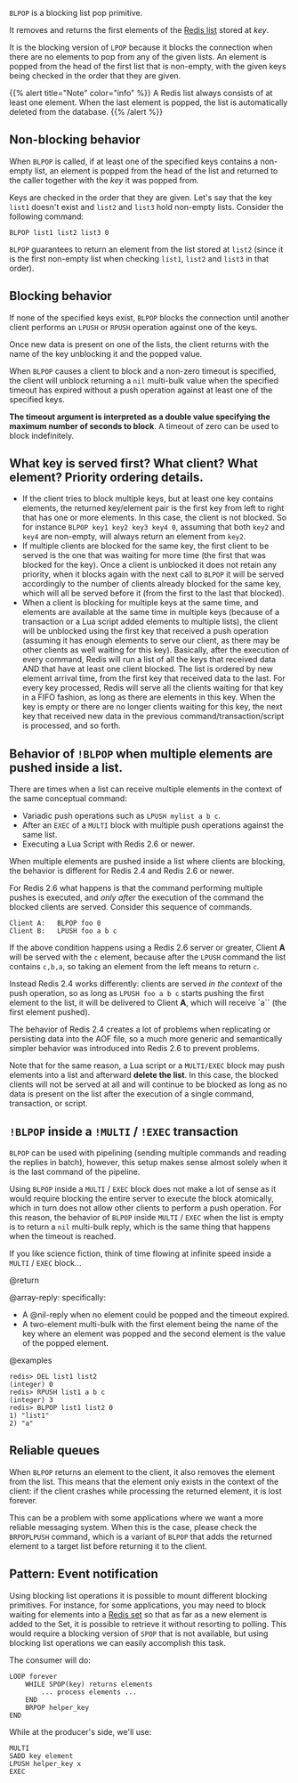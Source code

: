 `BLPOP` is a blocking list pop primitive.

It removes and returns the first elements of the [Redis list](/docs/data-types/lists) stored at _key_.

It is the blocking version of `LPOP` because it blocks the connection when there are no elements to pop from any of the given lists.
An element is popped from the head of the first list that is non-empty, with the given keys being checked in the order that they are given.

{{% alert title="Note" color="info" %}}
A Redis list always consists of at least one element.
When the last element is popped, the list is automatically deleted from the database.
{{% /alert %}}

## Non-blocking behavior

When `BLPOP` is called, if at least one of the specified keys contains a
non-empty list, an element is popped from the head of the list and returned to
the caller together with the _key_ it was popped from.

Keys are checked in the order that they are given.
Let's say that the key `list1` doesn't exist and `list2` and `list3` hold
non-empty lists.
Consider the following command:

```
BLPOP list1 list2 list3 0
```

`BLPOP` guarantees to return an element from the list stored at `list2` (since
it is the first non-empty list when checking `list1`, `list2` and `list3` in
that order).

## Blocking behavior

If none of the specified keys exist, `BLPOP` blocks the connection until another
client performs an `LPUSH` or `RPUSH` operation against one of the keys.

Once new data is present on one of the lists, the client returns with the name
of the key unblocking it and the popped value.

When `BLPOP` causes a client to block and a non-zero timeout is specified,
the client will unblock returning a `nil` multi-bulk value when the specified
timeout has expired without a push operation against at least one of the
specified keys.

**The timeout argument is interpreted as a double value specifying the maximum number of seconds to block**. A timeout of zero can be used to block indefinitely.

## What key is served first? What client? What element? Priority ordering details.

* If the client tries to block multiple keys, but at least one key contains elements, the returned key/element pair is the first key from left to right that has one or more elements. In this case, the client is not blocked. So for instance `BLPOP key1 key2 key3 key4 0`, assuming that both `key2` and `key4` are non-empty, will always return an element from `key2`.
* If multiple clients are blocked for the same key, the first client to be served is the one that was waiting for more time (the first that was blocked for the key). Once a client is unblocked it does not retain any priority, when it blocks again with the next call to `BLPOP` it will be served accordingly to the number of clients already blocked for the same key, which will all be served before it (from the first to the last that blocked).
* When a client is blocking for multiple keys at the same time, and elements are available at the same time in multiple keys (because of a transaction or a Lua script added elements to multiple lists), the client will be unblocked using the first key that received a push operation (assuming it has enough elements to serve our client, as there may be other clients as well waiting for this key). Basically, after the execution of every command, Redis will run a list of all the keys that received data AND that have at least one client blocked. The list is ordered by new element arrival time, from the first key that received data to the last. For every key processed, Redis will serve all the clients waiting for that key in a FIFO fashion, as long as there are elements in this key. When the key is empty or there are no longer clients waiting for this key, the next key that received new data in the previous command/transaction/script is processed, and so forth.

## Behavior of `!BLPOP` when multiple elements are pushed inside a list.

There are times when a list can receive multiple elements in the context of the same conceptual command:

* Variadic push operations such as `LPUSH mylist a b c`.
* After an `EXEC` of a `MULTI` block with multiple push operations against the same list.
* Executing a Lua Script with Redis 2.6 or newer.

When multiple elements are pushed inside a list where clients are blocking, the behavior is different for Redis 2.4 and Redis 2.6 or newer.

For Redis 2.6 what happens is that the command performing multiple pushes is executed, and *only after* the execution of the command the blocked clients are served. Consider this sequence of commands.

    Client A:   BLPOP foo 0
    Client B:   LPUSH foo a b c

If the above condition happens using a Redis 2.6 server or greater, Client **A** will be served with the `c` element, because after the `LPUSH` command the list contains `c,b,a`, so taking an element from the left means to return `c`.

Instead Redis 2.4 works differently: clients are served *in the context* of the push operation, so as long as `LPUSH foo a b c` starts pushing the first element to the list, it will be delivered to Client **A**, which will receive `a`` (the first element pushed).

The behavior of Redis 2.4 creates a lot of problems when replicating or persisting data into the AOF file, so a much more generic and semantically simpler behavior was introduced into Redis 2.6 to prevent problems.

Note that for the same reason, a Lua script or a `MULTI/EXEC` block may push elements into a list and afterward **delete the list**. In this case, the blocked clients will not be served at all and will continue to be blocked as long as no data is present on the list after the execution of a single command, transaction, or script.

## `!BLPOP` inside a `!MULTI` / `!EXEC` transaction

`BLPOP` can be used with pipelining (sending multiple commands and
reading the replies in batch), however, this setup makes sense almost solely
when it is the last command of the pipeline.

Using `BLPOP` inside a `MULTI` / `EXEC` block does not make a lot of sense
as it would require blocking the entire server to execute the block
atomically, which in turn does not allow other clients to perform a push
operation. For this reason, the behavior of `BLPOP` inside `MULTI` / `EXEC` when the list is empty is to return a `nil` multi-bulk reply, which is the same
thing that happens when the timeout is reached.

If you like science fiction, think of time flowing at infinite speed inside a
`MULTI` / `EXEC` block...

@return

@array-reply: specifically:

* A @nil-reply when no element could be popped and the timeout expired.
* A two-element multi-bulk with the first element being the name of the key
  where an element was popped and the second element is the value of the
  popped element.

@examples

```
redis> DEL list1 list2
(integer) 0
redis> RPUSH list1 a b c
(integer) 3
redis> BLPOP list1 list2 0
1) "list1"
2) "a"
```

## Reliable queues

When `BLPOP` returns an element to the client, it also removes the element from the list. This means that the element only exists in the context of the client: if the client crashes while processing the returned element, it is lost forever.

This can be a problem with some applications where we want a more reliable messaging system. When this is the case, please check the `BRPOPLPUSH` command, which is a variant of `BLPOP` that adds the returned element to a target list before returning it to the client.

## Pattern: Event notification

Using blocking list operations it is possible to mount different blocking
primitives.
For instance, for some applications, you may need to block waiting for elements into a [Redis set](/docs/data-types/sets) so that as far as a new element is added to the Set, it is
possible to retrieve it without resorting to polling.
This would require a blocking version of `SPOP` that is not available, but using
blocking list operations we can easily accomplish this task.

The consumer will do:

```
LOOP forever
    WHILE SPOP(key) returns elements
        ... process elements ...
    END
    BRPOP helper_key
END
```

While at the producer's side, we'll use:

```
MULTI
SADD key element
LPUSH helper_key x
EXEC
```
